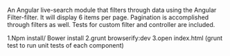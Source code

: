 An Angular live-search module that filters through data using the Angular Filter-filter. It will display 6 items per page. Pagination is accomplished through filters as well. Tests for custom filter and controller are included. 

1.Npm install/ Bower install
2.grunt browserify:dev
3.open index.html
(grunt test to run unit tests of each component)